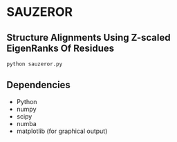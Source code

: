 # SAUZEROR

## Structure Alignments Using Z-scaled EigenRanks Of Residues

```
python sauzeror.py
```

## Dependencies

+ Python
+ numpy
+ scipy
+ numba
+ matplotlib (for graphical output)
